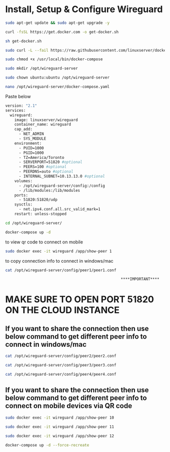 # Install, Setup & Configure Wireguard

```sh
sudo apt-get update && sudo apt-get upgrade -y
```
```sh
curl -fsSL https://get.docker.com -o get-docker.sh
```
```sh
sh get-docker.sh
```
```sh
sudo curl -L --fail https://raw.githubusercontent.com/linuxserver/docker-docker-compose/v2/run.sh -o /usr/local/bin/docker-compose
```
```sh
sudo chmod +x /usr/local/bin/docker-compose
```
```sh
sudo mkdir /opt/wireguard-server
```
```sh
sudo chown ubuntu:ubuntu /opt/wireguard-server
```
```sh
nano /opt/wireguard-server/docker-compose.yaml
```
Paste below 
```sh
version: "2.1"
services:
  wireguard:
    image: linuxserver/wireguard
    container_name: wireguard
    cap_add:
      - NET_ADMIN
      - SYS_MODULE
    environment:
      - PUID=1000
      - PGID=1000
      - TZ=America/Toronto
      - SERVERPORT=51820 #optional
      - PEERS=100 #optional
      - PEERDNS=auto #optional
      - INTERNAL_SUBNET=10.13.13.0 #optional
    volumes:
      - /opt/wireguard-server/config:/config
      - /lib/modules:/lib/modules
    ports:
      - 51820:51820/udp
    sysctls:
      - net.ipv4.conf.all.src_valid_mark=1
    restart: unless-stopped
```
```sh
cd /opt/wireguard-server/
```
```sh
docker-compose up -d
```
to view qr code to connect on mobile
```sh
sudo docker exec -it wireguard /app/show-peer 1 
```
to copy connection info to connect in windows/mac
```sh
cat /opt/wireguard-server/config/peer1/peer1.conf   
```

                                                       ****IMPORTANT****

# MAKE SURE TO OPEN PORT 51820 ON THE CLOUD INSTANCE 




## If you want to share the connection then use below command to get different peer info to connect in windows/mac

```sh
cat /opt/wireguard-server/config/peer2/peer2.conf
```
```sh
cat /opt/wireguard-server/config/peer3/peer3.conf
```
```sh
cat /opt/wireguard-server/config/peer4/peer4.conf
```


## If you want to share the connection then use below command to get different peer info to connect on mobile devices via QR code
```sh
sudo docker exec -it wireguard /app/show-peer 10
```
```sh
sudo docker exec -it wireguard /app/show-peer 11
```
```sh
sudo docker exec -it wireguard /app/show-peer 12
```
```sh
docker-compose up -d --force-recreate
```

